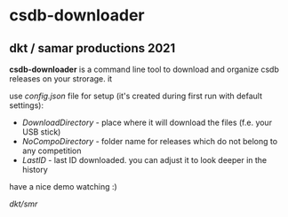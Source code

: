 # csdb-downloader
## dkt / samar productions 2021

**csdb-downloader** is a command line tool to download and organize csdb releases on your strorage. it 

use *config.json* file for setup (it's created during first run with default settings):
- *DownloadDirectory* - place where it will download the files (f.e. your USB stick)
- *NoCompoDirectory* - folder name for releases which do not belong to any competition
- *LastID* - last ID downloaded. you can adjust it to look deeper in the history

have a nice demo watching :)

*dkt/smr*